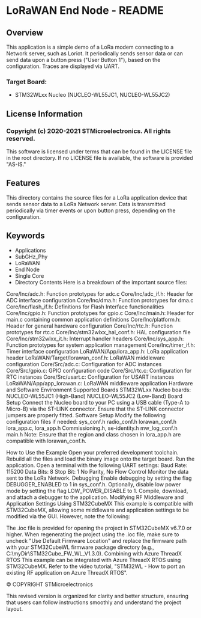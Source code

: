 # LoRaWAN End Node - README
## Overview
This application is a simple demo of a LoRa modem connecting to a Network server, such as Loriot. It periodically sends sensor data or can send data upon a button press ("User Button 1"), based on the configuration. Traces are displayed via UART.

### Target Board: 
- STM32WLxx Nucleo (NUCLEO-WL55JC1, NUCLEO-WL55JC2)

## License Information
### Copyright (c) 2020-2021 STMicroelectronics. All rights reserved.

This software is licensed under terms that can be found in the LICENSE file in the root directory. If no LICENSE file is available, the software is provided "AS-IS."

## Features
This directory contains the source files for a LoRa application device that sends sensor data to a LoRa Network server. Data is transmitted periodically via timer events or upon button press, depending on the configuration.

## Keywords
- Applications
- SubGHz_Phy
- LoRaWAN
- End Node
- Single Core
- Directory Contents
Here is a breakdown of the important source files:

Core/Inc/adc.h: Function prototypes for adc.c
Core/Inc/adc_if.h: Header for ADC interface configuration
Core/Inc/dma.h: Function prototypes for dma.c
Core/Inc/flash_if.h: Definitions for Flash Interface functionalities
Core/Inc/gpio.h: Function prototypes for gpio.c
Core/Inc/main.h: Header for main.c containing common application definitions
Core/Inc/platform.h: Header for general hardware configuration
Core/Inc/rtc.h: Function prototypes for rtc.c
Core/Inc/stm32wlxx_hal_conf.h: HAL configuration file
Core/Inc/stm32wlxx_it.h: Interrupt handler headers
Core/Inc/sys_app.h: Function prototypes for system application management
Core/Inc/timer_if.h: Timer interface configuration
LoRaWAN/App/lora_app.h: LoRa application header
LoRaWAN/Target/lorawan_conf.h: LoRaWAN middleware configuration
Core/Src/adc.c: Configuration for ADC instances
Core/Src/gpio.c: GPIO configuration code
Core/Src/rtc.c: Configuration for RTC instances
Core/Src/usart.c: Configuration for USART instances
LoRaWAN/App/app_lorawan.c: LoRaWAN middleware application
Hardware and Software Environment
Supported Boards
STM32WLxx Nucleo boards:
NUCLEO-WL55JC1 (High-Band)
NUCLEO-WL55JC2 (Low-Band)
Board Setup
Connect the Nucleo board to your PC using a USB cable (Type-A to Micro-B) via the ST-LINK connector.
Ensure that the ST-LINK connector jumpers are properly fitted.
Software Setup
Modify the following configuration files if needed:
sys_conf.h
radio_conf.h
lorawan_conf.h
lora_app.c, lora_app.h
Commissioning.h, se-identity.h
mw_log_conf.h
main.h
Note: Ensure that the region and class chosen in lora_app.h are compatible with lorawan_conf.h.

How to Use the Example
Open your preferred development toolchain.
Rebuild all the files and load the binary image onto the target board.
Run the application.
Open a terminal with the following UART settings:
Baud Rate: 115200
Data Bits: 8
Stop Bit: 1
No Parity, No Flow Control
Monitor the data sent to the LoRa Network.
Debugging
Enable debugging by setting the flag DEBUGGER_ENABLED to 1 in sys_conf.h.
Optionally, disable low power mode by setting the flag LOW_POWER_DISABLE to 1.
Compile, download, and attach a debugger to the application.
Modifying RF Middleware and Application Settings Using STM32CubeMX
This example is compatible with STM32CubeMX, allowing some middleware and application settings to be modified via the GUI. However, note the following:

The .ioc file is provided for opening the project in STM32CubeMX v6.7.0 or higher.
When regenerating the project using the .ioc file, make sure to uncheck "Use Default Firmware Location" and replace the firmware path with your STM32CubeWL firmware package directory (e.g., C:\myDir\STM32Cube_FW_WL_V1.3.0\).
Combining with Azure ThreadX RTOS
This example can be integrated with Azure ThreadX RTOS using STM32CubeMX. Refer to the video tutorial, "STM32WL - How to port an existing RF application on Azure ThreadX RTOS".

© COPYRIGHT STMicroelectronics

This revised version is organized for clarity and better structure, ensuring that users can follow instructions smoothly and understand the project layout.
